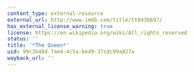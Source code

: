 ```yaml
---
content_type: external-resource
external_url: http://www.imdb.com/title/tt0436697/
has_external_license_warning: true
license: https://en.wikipedia.org/wiki/All_rights_reserved
status: ''
title: '*The Queen*'
uid: 99c3b48d-7ae4-4c5a-be49-37cdc99a827a
wayback_url: ''
---
```


